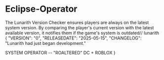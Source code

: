 # Eclipse-Operator
The Lunarith Version Checker ensures players are always on the latest system version. By comparing the player's current version with the latest available version, it notifies them if the game's system is outdated// lunarith
{
  "VERSION": "0",
  "RELEASEDATE": "2025-05-15",
  "CHANGELOG": "Lunarith had just began development."

  SYSTEM OPERATOR -- "ROALTERED" DC + ROBLOX
}
